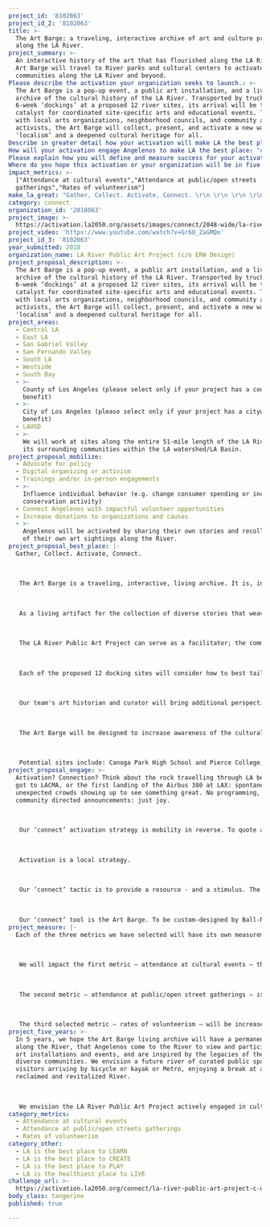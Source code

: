 ```yaml
---
project_id: '8102063'
project_id_2: '8102063'
title: >-
  The Art Barge: a traveling, interactive archive of art and culture precedents
  along the LA River.
project_summary: >-
  An interactive history of the art that has flourished along the LA River, the
  Art Barge will travel to River parks and cultural centers to activate
  communities along the LA River and beyond.
Please describe the activation your organization seeks to launch.: >-
  The Art Barge is a pop-up event, a public art installation, and a living
  archive of the cultural history of the LA River. Transported by truck, with
  6-week ‘dockings’ at a proposed 12 river sites, its arrival will be the
  catalyst for coordinated site-specific arts and educational events. Together
  with local arts organizations, neighborhood councils, and community arts
  activists, the Art Barge will collect, present, and activate a new wave of
  'localism’ and a deepened cultural heritage for all.
Describe in greater detail how your activation will make LA the best place?: "Gather, Collect. Activate, Connect. \r\n\r\nThe Art Barge is a traveling, interactive, living archive. It is, in itself, an activation. Its unique design and dual function as an archive will attract people of all ages and backgrounds. The activities around the barge 'dockings' will invite people to connect to each other and to their community. \r\n\r\nAs a living artifact for the collection of diverse stories that weave together to form a multi-faceted public place identity, these stories of public art and culture will contribute to the meaning of the River’s communities, reconstituting “communities of memory” that bridge and preserve historical with contemporary public art and cultural projects. \r\n\r\nThe LA River Public Art Project can serve as a facilitator; the communities will lead, explore, and add their stories and recollections of art events along the River. Arts and cultural activities will be presented, discussed, reviewed, and selected in conjunction with individual site partners. \r\n\r\nEach of the proposed 12 docking sites will consider how to best tailor events, programs, and coordinate with neighborhood community organizations, businesses and residents. \r\n\r\nOur team's art historian and curator will bring additional perspective to the art installations, events, speaker/music series, and educational activities. While the barge will draw its county-wide audiences, local dockings will provide local residents unique access cultural events and volunteer opportunities.\r\n\r\nThe Art Barge will be designed to increase awareness of the cultural history of the River, entice people to go a park they may have never visited before, have a picnic along the River, engage with neighbors and community members at events and activities, encourage local and neighborhood organizations to develop associate events to coincide with Art Barge dockings, and enhance awareness of the cultural history of the LA River. \r\n\r\nPotential sites include: Canoga Park High School and Pierce College, Woodland Hills (Mile 51); Lautner Building, Winnetka (Mile 49);  Reseda City Park, Reseda (Mile 47); Sepulveda Basin Recreational Area, Encino (Mile 45/44); Weddington Park, Studio City (Mile 37); North Atwater Park (Mile 29-30); Sunnynook Park, Atwater Village (Mile 28-29); Louis MacAdams Park, Elysian Valley (Mile 26); Bowtie Parcel, Atwater Village (Mile 26); Ed P Reyes River Greenway, Lincoln Heights  (Mile 25); Los Angeles State Historic Park, Chinatown (Mile 23-24); Institute of Contemporary Art, Boyle Heights (Mile 22-23); Sixth Street Viaduct Replacement Project, Arts District (Mile 21); Park Elementary School, Cudahy Park, Cudahy (Mile 14); Hollydale Regional Park, South Gate (Mile 13); Paramount / Dills Park / Clinton Elementary, Domingues High School, Mark Keppel Elementary, Whaley Middle School, Compton (Mile 9); Drake Park Community Center, Long Beach (Miles 1-3), and more to be identified by local communities!"
How will your activation engage Angelenos to make LA the best place: "Activation? Connection? Think about the rock travelling through LA before it got to LACMA, or the first landing of the Airbus 380 at LAX: spontaneous and unexpected crowds showing up to see something great. No programming, no community directed announcements: just joy.  \r\n\r\nOur ‘connect’ activation strategy is mobility in reverse. To quote a well-worn phrase by Francis Bacon, “If Mohammed won’t go to the mountain, bring the mountain to him.” The Art Barge is envisioned as a temporary public art installation, docking at local sites, an event, a moment in history.\r\n\r\nActivation is a local strategy.\r\n\r\nOur ‘connect’ tactic is to provide a resource - and a stimulus. The interactive archive housed in the Art Barge will be content flexible: less data crunching, more hands-on, more connective. As cultural history is collected, viewed, and recorded, the breadth of the heritage of the River and its communities will strengthen the River’s cultural value to the community.\r\n\r\nOur ‘connect’ tool is the Art Barge. To be custom-designed by Ball-Nogues Studio, it will not only be public art, but will also house on-site WiFi, interactive activities, archival intake, and site-specific curated activities for all-ages. Working with local organizations and art constituencies, steeped in the knowledge and networks of each community, a diverse array of events and activities will emerge for each site.\r\n"
Please explain how you will define and measure success for your activation.: "Each of the three metrics we have selected will have its own measurement tool.\r\n\r\nWe will impact the first metric — attendance at cultural events — though an increase in numbers of attendance in each community by 1-2% of the current County-wide figure of 12% who have attended a museum and 18% who have attended live performances. As visitors come through to the venue, volunteers will distribute and collect a unique numbered survey and ask them to take a 3-question survey.  \r\n \r\nThe second metric — attendance at public/open street gatherings — is a dream metric that we have identified a way to quantify. We propose utilizing city licenses issued for public events in the previous three years for establish a baseline for number of days there were public/open street gatherings in each community. We will add the number of Art Barge’s days of operation/public events to the current year’s city licenses issued to ascertain increase in percentage of in public/open street gatherings for that year.  \r\n \r\nThe third selected metric — rates of volunteerism — will be increased in each community by 1-2% of the current countywide figure of 20% who have volunteered formally. We propose creating a survey at volunteer intake/orientation days to quantify the numbers of participants."
Where do you hope this activation or your organization will be in five years?: "In 5 years, we hope the Art Barge living archive will have a permanent home along the River, that Angelenos come to the River to view and participate in art installations and events, and are inspired by the legacies of the River's diverse communities. We envision a future river of curated public spaces, visitors arriving by bicycle or kayak or Metro, enjoying a break at a reclaimed and revitalized River.\r\n\r\nWe envision the LA River Public Art Project actively engaged in cultural development, and funded and staffed with paid employees and enthusiastic volunteers. We hope to have an established mentoring program to expand cultural and art awareness as we reach across local, regional, and global audiences."
impact_metrics: >-
  ["Attendance at cultural events","Attendance at public/open streets
  gatherings","Rates of volunteerism"]
make_la_great: "Gather, Collect. Activate, Connect. \r\n \r\n \r\n \r\n The Art Barge is a traveling, interactive, living archive. It is, in itself, an activation. Its unique design and dual function as an archive will attract people of all ages and backgrounds. The activities around the barge 'dockings' will invite people to connect to each other and to their community. \r\n \r\n \r\n \r\n As a living artifact for the collection of diverse stories that weave together to form a multi-faceted public place identity, these stories of public art and culture will contribute to the meaning of the River’s communities, reconstituting “communities of memory” that bridge and preserve historical with contemporary public art and cultural projects. \r\n \r\n \r\n \r\n The LA River Public Art Project can serve as a facilitator; the communities will lead, explore, and add their stories and recollections of art events along the River. Arts and cultural activities will be presented, discussed, reviewed, and selected in conjunction with individual site partners. \r\n \r\n \r\n \r\n Each of the proposed 12 docking sites will consider how to best tailor events, programs, and coordinate with neighborhood community organizations, businesses and residents. \r\n \r\n \r\n \r\n Our team's art historian and curator will bring additional perspective to the art installations, events, speaker/music series, and educational activities. While the barge will draw its county-wide audiences, local dockings will provide local residents unique access cultural events and volunteer opportunities.\r\n \r\n \r\n \r\n The Art Barge will be designed to increase awareness of the cultural history of the River, entice people to go a park they may have never visited before, have a picnic along the River, engage with neighbors and community members at events and activities, encourage local and neighborhood organizations to develop associate events to coincide with Art Barge dockings, and enhance awareness of the cultural history of the LA River. \r\n \r\n \r\n \r\n Potential sites include: Canoga Park High School and Pierce College, Woodland Hills (Mile 51); Lautner Building, Winnetka (Mile 49); Reseda City Park, Reseda (Mile 47); Sepulveda Basin Recreational Area, Encino (Mile 45/44); Weddington Park, Studio City (Mile 37); North Atwater Park (Mile 29-30); Sunnynook Park, Atwater Village (Mile 28-29); Louis MacAdams Park, Elysian Valley (Mile 26); Bowtie Parcel, Atwater Village (Mile 26); Ed P Reyes River Greenway, Lincoln Heights (Mile 25); Los Angeles State Historic Park, Chinatown (Mile 23-24); Institute of Contemporary Art, Boyle Heights (Mile 22-23); Sixth Street Viaduct Replacement Project, Arts District (Mile 21); Park Elementary School, Cudahy Park, Cudahy (Mile 14); Hollydale Regional Park, South Gate (Mile 13); Paramount / Dills Park / Clinton Elementary, Domingues High School, Mark Keppel Elementary, Whaley Middle School, Compton (Mile 9); Drake Park Community Center, Long Beach (Miles 1-3), and more to be identified by local communities!"
category: connect
organization_id: '2018063'
project_image: >-
  https://activation.la2050.org/assets/images/connect/2048-wide/la-river-public-art-project-c-o-erw-design.jpg
project_video: 'https://www.youtube.com/watch?v=Gr6O_ZaGMQo'
project_id_3: '8102063'
year_submitted: 2018
organization_name: LA River Public Art Project (c/o ERW Design)
project_proposal_description: >-
  The Art Barge is a pop-up event, a public art installation, and a living
  archive of the cultural history of the LA River. Transported by truck, with
  6-week ‘dockings’ at a proposed 12 river sites, its arrival will be the
  catalyst for coordinated site-specific arts and educational events. Together
  with local arts organizations, neighborhood councils, and community arts
  activists, the Art Barge will collect, present, and activate a new wave of
  'localism’ and a deepened cultural heritage for all.
project_areas:
  - Central LA
  - East LA
  - San Gabriel Valley
  - San Fernando Valley
  - South LA
  - Westside
  - South Bay
  - >-
    County of Los Angeles (please select only if your project has a countywide
    benefit)
  - >-
    City of Los Angeles (please select only if your project has a citywide
    benefit)
  - LAUSD
  - >-
    We will work at sites along the entire 51-mile length of the LA River and
    its surrounding communities within the LA watershed/LA Basin.
project_proposal_mobilize:
  - Advocate for policy
  - Digital organizing or activism
  - Trainings and/or in-person engagements
  - >-
    Influence individual behavior (e.g. change consumer spending or increase
    conservation activity)
  - Connect Angelenos with impactful volunteer opportunities
  - Increase donations to organizations and causes
  - >-
    Angelenos will be activated by sharing their own stories and recollections
    of their own art sightings along the River. 
project_proposal_best_place: |-
  Gather, Collect. Activate, Connect. 
   
   
   
   The Art Barge is a traveling, interactive, living archive. It is, in itself, an activation. Its unique design and dual function as an archive will attract people of all ages and backgrounds. The activities around the barge 'dockings' will invite people to connect to each other and to their community. 
   
   
   
   As a living artifact for the collection of diverse stories that weave together to form a multi-faceted public place identity, these stories of public art and culture will contribute to the meaning of the River’s communities, reconstituting “communities of memory” that bridge and preserve historical with contemporary public art and cultural projects. 
   
   
   
   The LA River Public Art Project can serve as a facilitator; the communities will lead, explore, and add their stories and recollections of art events along the River. Arts and cultural activities will be presented, discussed, reviewed, and selected in conjunction with individual site partners. 
   
   
   
   Each of the proposed 12 docking sites will consider how to best tailor events, programs, and coordinate with neighborhood community organizations, businesses and residents. 
   
   
   
   Our team's art historian and curator will bring additional perspective to the art installations, events, speaker/music series, and educational activities. While the barge will draw its county-wide audiences, local dockings will provide local residents unique access cultural events and volunteer opportunities.
   
   
   
   The Art Barge will be designed to increase awareness of the cultural history of the River, entice people to go a park they may have never visited before, have a picnic along the River, engage with neighbors and community members at events and activities, encourage local and neighborhood organizations to develop associate events to coincide with Art Barge dockings, and enhance awareness of the cultural history of the LA River. 
   
   
   
   Potential sites include: Canoga Park High School and Pierce College, Woodland Hills (Mile 51); Lautner Building, Winnetka (Mile 49); Reseda City Park, Reseda (Mile 47); Sepulveda Basin Recreational Area, Encino (Mile 45/44); Weddington Park, Studio City (Mile 37); North Atwater Park (Mile 29-30); Sunnynook Park, Atwater Village (Mile 28-29); Louis MacAdams Park, Elysian Valley (Mile 26); Bowtie Parcel, Atwater Village (Mile 26); Ed P Reyes River Greenway, Lincoln Heights (Mile 25); Los Angeles State Historic Park, Chinatown (Mile 23-24); Institute of Contemporary Art, Boyle Heights (Mile 22-23); Sixth Street Viaduct Replacement Project, Arts District (Mile 21); Park Elementary School, Cudahy Park, Cudahy (Mile 14); Hollydale Regional Park, South Gate (Mile 13); Paramount / Dills Park / Clinton Elementary, Domingues High School, Mark Keppel Elementary, Whaley Middle School, Compton (Mile 9); Drake Park Community Center, Long Beach (Miles 1-3), and more to be identified by local communities!
project_proposal_engage: >-
  Activation? Connection? Think about the rock travelling through LA before it
  got to LACMA, or the first landing of the Airbus 380 at LAX: spontaneous and
  unexpected crowds showing up to see something great. No programming, no
  community directed announcements: just joy. 
   
   
   
   Our ‘connect’ activation strategy is mobility in reverse. To quote a well-worn phrase by Francis Bacon, “If Mohammed won’t go to the mountain, bring the mountain to him.” The Art Barge is envisioned as a temporary public art installation, docking at local sites, an event, a moment in history.
   
   
   
   Activation is a local strategy.
   
   
   
   Our ‘connect’ tactic is to provide a resource - and a stimulus. The interactive archive housed in the Art Barge will be content flexible: less data crunching, more hands-on, more connective. As cultural history is collected, viewed, and recorded, the breadth of the heritage of the River and its communities will strengthen the River’s cultural value to the community.
   
   
   
   Our ‘connect’ tool is the Art Barge. To be custom-designed by Ball-Nogues Studio, it will not only be public art, but will also house on-site WiFi, interactive activities, archival intake, and site-specific curated activities for all-ages. Working with local organizations and art constituencies, steeped in the knowledge and networks of each community, a diverse array of events and activities will emerge for each site.
project_measure: |-
  Each of the three metrics we have selected will have its own measurement tool.
   
   
   
   We will impact the first metric — attendance at cultural events — though an increase in numbers of attendance in each community by 1-2% of the current County-wide figure of 12% who have attended a museum and 18% who have attended live performances. As visitors come through to the venue, volunteers will distribute and collect a unique numbered survey and ask them to take a 3-question survey. 
   
    
   
   The second metric — attendance at public/open street gatherings — is a dream metric that we have identified a way to quantify. We propose utilizing city licenses issued for public events in the previous three years for establish a baseline for number of days there were public/open street gatherings in each community. We will add the number of Art Barge’s days of operation/public events to the current year’s city licenses issued to ascertain increase in percentage of in public/open street gatherings for that year. 
   
    
   
   The third selected metric — rates of volunteerism — will be increased in each community by 1-2% of the current countywide figure of 20% who have volunteered formally. We propose creating a survey at volunteer intake/orientation days to quantify the numbers of participants.
project_five_years: >-
  In 5 years, we hope the Art Barge living archive will have a permanent home
  along the River, that Angelenos come to the River to view and participate in
  art installations and events, and are inspired by the legacies of the River's
  diverse communities. We envision a future river of curated public spaces,
  visitors arriving by bicycle or kayak or Metro, enjoying a break at a
  reclaimed and revitalized River.
   
   
   
   We envision the LA River Public Art Project actively engaged in cultural development, and funded and staffed with paid employees and enthusiastic volunteers. We hope to have an established mentoring program to expand cultural and art awareness as we reach across local, regional, and global audiences.
category_metrics:
  - Attendance at cultural events
  - Attendance at public/open streets gatherings
  - Rates of volunteerism
category_other:
  - LA is the best place to LEARN
  - LA is the best place to CREATE
  - LA is the best place to PLAY
  - LA is the healthiest place to LIVE
challenge_url: >-
  https://activation.la2050.org/connect/la-river-public-art-project-c-o-erw-design/
body_class: tangerine
published: true

---
```


